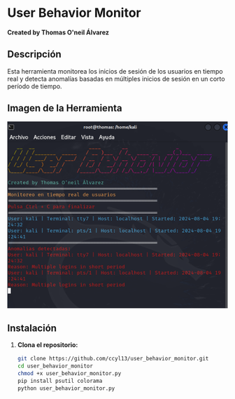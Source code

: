 # User Behavior Monitor

**Created by Thomas O'neil Álvarez**

## Descripción

Esta herramienta monitorea los inicios de sesión de los usuarios en tiempo real y detecta anomalías basadas en múltiples inicios de sesión en un corto período de tiempo.

## Imagen de la Herramienta

![User Behavior Monitor](https://github.com/ccyl13/user_behavior_monitor/raw/main/2.png)

## Instalación

1. **Clona el repositorio:**

   ```bash
   git clone https://github.com/ccyl13/user_behavior_monitor.git
   cd user_behavior_monitor
   chmod +x user_behavior_monitor.py
   pip install psutil colorama
   python user_behavior_monitor.py
